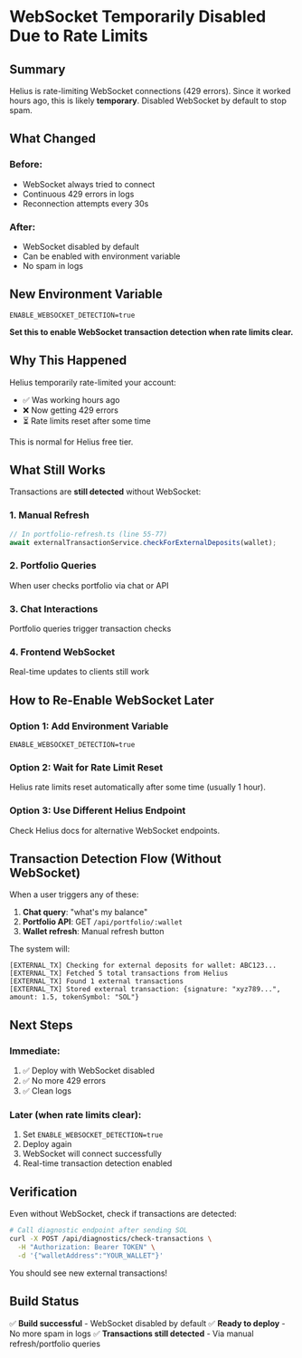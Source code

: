 # WebSocket Temporarily Disabled Due to Rate Limits

## Summary

Helius is rate-limiting WebSocket connections (429 errors). Since it worked hours ago, this is likely **temporary**. Disabled WebSocket by default to stop spam.

## What Changed

### Before:
- WebSocket always tried to connect
- Continuous 429 errors in logs
- Reconnection attempts every 30s

### After:
- WebSocket disabled by default
- Can be enabled with environment variable
- No spam in logs

## New Environment Variable

```
ENABLE_WEBSOCKET_DETECTION=true
```

**Set this to enable WebSocket transaction detection when rate limits clear.**

## Why This Happened

Helius temporarily rate-limited your account:
- ✅ Was working hours ago
- ❌ Now getting 429 errors
- ⏳ Rate limits reset after some time

This is normal for Helius free tier.

## What Still Works

Transactions are **still detected** without WebSocket:

### 1. Manual Refresh
```typescript
// In portfolio-refresh.ts (line 55-77)
await externalTransactionService.checkForExternalDeposits(wallet);
```

### 2. Portfolio Queries
When user checks portfolio via chat or API

### 3. Chat Interactions  
Portfolio queries trigger transaction checks

### 4. Frontend WebSocket
Real-time updates to clients still work

## How to Re-Enable WebSocket Later

### Option 1: Add Environment Variable
```
ENABLE_WEBSOCKET_DETECTION=true
```

### Option 2: Wait for Rate Limit Reset
Helius rate limits reset automatically after some time (usually 1 hour).

### Option 3: Use Different Helius Endpoint
Check Helius docs for alternative WebSocket endpoints.

## Transaction Detection Flow (Without WebSocket)

When a user triggers any of these:

1. **Chat query**: "what's my balance"
2. **Portfolio API**: GET `/api/portfolio/:wallet`
3. **Wallet refresh**: Manual refresh button

The system will:

```
[EXTERNAL_TX] Checking for external deposits for wallet: ABC123...
[EXTERNAL_TX] Fetched 5 total transactions from Helius
[EXTERNAL_TX] Found 1 external transactions
[EXTERNAL_TX] Stored external transaction: {signature: "xyz789...", amount: 1.5, tokenSymbol: "SOL"}
```

## Next Steps

### Immediate:
1. ✅ Deploy with WebSocket disabled
2. ✅ No more 429 errors
3. ✅ Clean logs

### Later (when rate limits clear):
1. Set `ENABLE_WEBSOCKET_DETECTION=true`
2. Deploy again
3. WebSocket will connect successfully
4. Real-time transaction detection enabled

## Verification

Even without WebSocket, check if transactions are detected:

```bash
# Call diagnostic endpoint after sending SOL
curl -X POST /api/diagnostics/check-transactions \
  -H "Authorization: Bearer TOKEN" \
  -d '{"walletAddress":"YOUR_WALLET"}'
```

You should see new external transactions!

## Build Status

✅ **Build successful** - WebSocket disabled by default
✅ **Ready to deploy** - No more spam in logs
✅ **Transactions still detected** - Via manual refresh/portfolio queries

